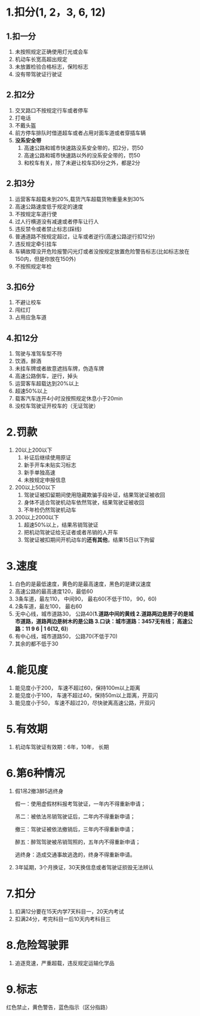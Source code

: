 # 1.扣分(1, 2，3, 6,  12)
## 1.扣一分
1. 未按照规定正确使用灯光或会车
2. 机动车长宽高超出规定
3. 未放置检验合格标志，保险标志
4. 没有带驾驶证行驶证
## 2.扣2分
1. 交叉路口不按规定行车或者停车
2. 打电话
3. 不戴头盔
4. 前方停车排队时借道超车或者占用对面车道或者穿插车辆
5. **没系安全带**
   1. 高速公路和城市快速路没系安全带的，扣2分，罚50
   2. 高速公路和城市快速路以外的没系安全带的，罚50
   3. 和校车有关，除了未避让校车扣6分之外，都是2分
## 2.扣3分
1. 运营客车超载未到20%,载货汽车超载货物重量未到30%
2. 高速公路速度低于规定的速度
3. 不按规定车道行使
4. 过人行横道没有减速或者停车让行人
5. 违反禁令或者禁止标志(踩线)
6. 普通道路不按规定超过，让车或者逆行(高速公路逆行扣12分)
7. 违反规定牵引挂车
8. 车辆故障没开危险报警闪光灯或者没按规定放置危险警告标志(比如标志放在150内，但是你放在150外)
9. 不按照规定年检
## 3.扣6分
1. 不避让校车
2. 闯红灯
3. 占用应急车道
## 4.扣12分
1. 驾驶与准驾车型不符
2. 饮酒，醉酒
3. 未挂车牌或者故意遮挡车牌，伪造车牌
4. 高速公路倒车，逆行，掉头
5. 运营客车超载达到20%以上
6. 超速50%以上
7. 载客汽车连开4小时没按照规定休息小于20min
8. 没校车驾驶证开校车的（无证驾驶）

# 2.罚款
1. 20以上200以下
   1. 补证后继续使用原证
   2. 新手开车未贴实习标志
   3. 新手单独高速
   4. 未按规定申报信息
2. 200以上500以下
   1. 驾驶证被扣留期间使用隐藏欺骗手段补证，结果驾驶证被收回
   2. 身体不适合驾驶机动车依然驾驶，结果驾驶证被收回
   3. 不年检仍然驾驶机动车
3. 200以上2000以下
   1. 超速50%以上，结果吊销驾驶证
   2. 把机动驾驶证给无证者或者吊销的人开车
   3. 驾驶证被扣期间开机动车的**还有其他**，结果15日以下拘留
# 3.速度
1. 白色的是最低速度，黄色的是最高速度，黑色的是建议速度
2. 高速公路的最高速度120，最低60
3. 3条车道，最左110， 中间90， 最右60(不低于110， 90，60)
4. 2条车道，最左100， 最右60
5. 无中心线，城市道路30， 公路40(**1.道路中间的黄线 2.道路两边是房子的是城市道路，道路两边是树木的是公路 3.口诀：城市道路：3457无有线； 高速公路：11 9 6 | 1 6(12, 6)**)
6. 有中心线，城市道路50， 公路70(不低于70)
7. 其余的都不低于30
# 4.能见度
1. 能见度小于200， 车速不超过60，保持100m以上距离
2. 能见度小于100， 车速不超过40，保持50m以上距离，开双闪
3. 能见度小于50， 车速不超过20，尽快驶离高速公路，开双闪

# 5.有效期
1. 机动车驾驶证有效期：6年，10年， 长期
# 6.第6种情况
1. 假1吊2撤3醉5逃终身

   假一：使用虚假材料报考驾驶证，一年内不得重新申请；

   吊二：被依法吊销驾驶证后，二年内不得重新申请；

   撤三：驾驶证被依法撤销后，三年内不得重新申请；

   醉五：醉驾驾驶被吊销驾照的，五年内不得重新申请；

   逃终身：造成交通事故逃逸的，终身不得重新申请。

2. 3年延期，3个月换证，30天换信息或者驾驶证损毁无法辨认
# 7.扣分
1. 扣满12分要在15天内学7天科目一，20天内考试
2. 扣满24分，考完科目一后10天内考科目三
# 8.危险驾驶罪
1. 追逐竞速，严重超载，违反规定运输化学品
# 9.标志
红色禁止，黄色警告，蓝色指示（区分指路）

